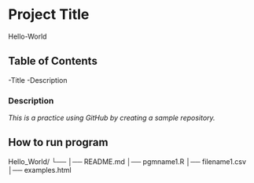 # **Project Title**
Hello-World
## **Table of Contents** 
-Title
-Description
### Description
*This is a practice using GitHub by creating a sample repository.*
## **How to run program**
Hello_World/
└── 
    │── README.md
    │── pgmname1.R
    │── filename1.csv
    │── examples.html
   
